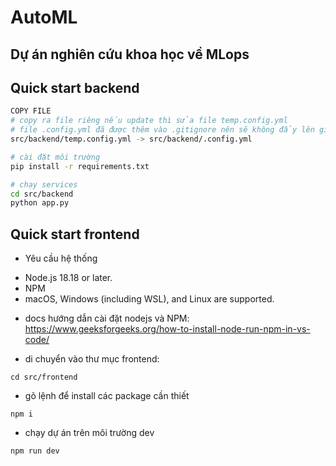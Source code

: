 # AutoML
## Dự án nghiên cứu khoa học về MLops

## Quick start backend
```bash
COPY FILE 
# copy ra file riêng nếu update thì sửa file temp.config.yml
# file .config.yml đã được thêm vào .gitignore nên sẽ không đẩy lên github
src/backend/temp.config.yml -> src/backend/.config.yml

# cài đặt môi trường 
pip install -r requirements.txt

# chạy services
cd src/backend
python app.py
```
## Quick start frontend
- Yêu cầu hệ thống
+ Node.js 18.18 or later.
+ NPM
+ macOS, Windows (including WSL), and Linux are supported.

- docs hướng dẫn cài đặt nodejs và NPM: https://www.geeksforgeeks.org/how-to-install-node-run-npm-in-vs-code/

- di chuyển vào thư mục frontend:
```
cd src/frontend
```
- gõ lệnh để install các package cần thiết
```
npm i
```
- chạy dự án trên môi trường dev
```
npm run dev
```